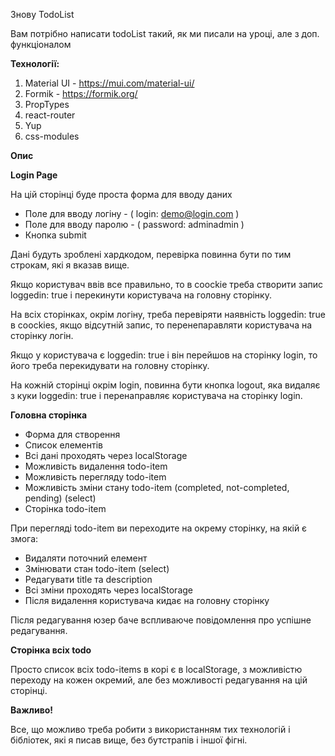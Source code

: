 Знову TodoList

Вам потрібно написати todoList такий, як ми писали на уроці, але з доп. функціоналом

**Технології:**

1. Material UI - https://mui.com/material-ui/
2. Formik - https://formik.org/
3. PropTypes
4. react-router
5. Yup
6. css-modules

**Опис**

**Login Page**

На цій сторінці буде проста форма для вводу даних

* Поле для вводу логіну - ( login: demo@login.com )
* Поле для вводу паролю - ( password: adminadmin )
* Кнопка submit

Дані будуть зроблені хардкодом, перевірка повинна бути по тим строкам, які я вказав вище.

Якщо користувач ввів все правильно, то в coockie треба створити запис loggedin: true і перекинути користувача на головну сторінку.

На всіх сторінках, окрім логіну, треба перевіряти наявність loggedin: true в coockies, якщо відсутній запис, то перенепаравляти користувача на сторінку логін.

Якщо у користувача є loggedin: true і він перейшов на сторінку login, то його треба перекидувати на головну сторінку.

На кожній сторінці окрім login, повинна бути кнопка logout, яка видаляє з куки  loggedin: true і перенаправляє користувача на сторінку login.

**Головна сторінка**

* Форма для створення
* Список елементів
* Всі дані проходять через localStorage
* Можливість видалення todo-item
* Можливість перегляду todo-item
* Можливість зміни стану todo-item (completed, not-completed, pending) (select)
* Сторінка todo-item

При перегляді todo-item ви переходите на окрему сторінку, на якій є змога:

* Видаляти поточний елемент
* Змінювати стан todo-item (select)
* Редагувати title та description
* Всі зміни проходять через localStorage
* Після видалення користувача кидає на головну сторінку

Після редагування юзер баче вспливаюче повідомлення про успішне редагування.

**Сторінка всіх todo**

Просто список всіх todo-items в корі є в localStorage, з можливістю переходу на кожен окремий, але без можливості редагування на цій сторінці.

**Важливо!**

Все, що можливо треба робити з використанням тих технологій і бібліотек, які я писав вище, без бутстрапів і іншої фігні.

